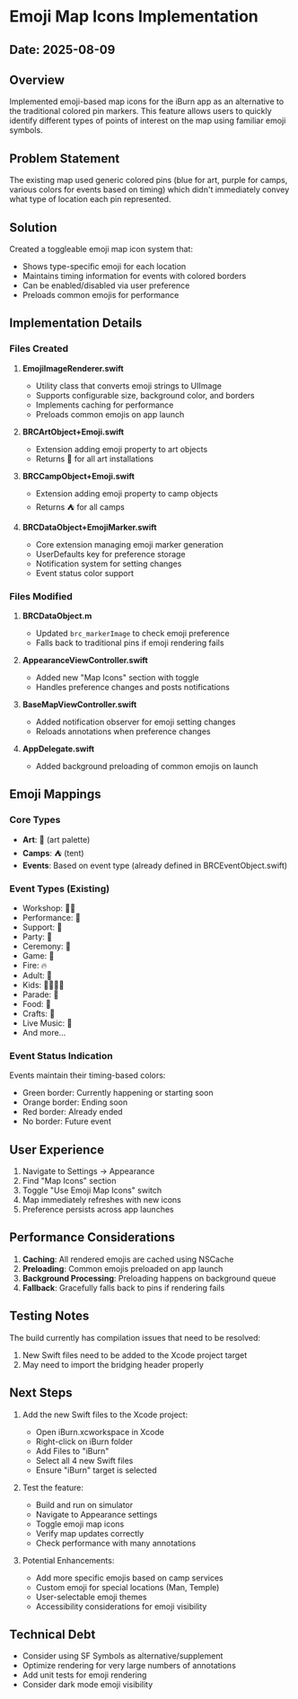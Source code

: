 # Emoji Map Icons Implementation

## Date: 2025-08-09

## Overview
Implemented emoji-based map icons for the iBurn app as an alternative to the traditional colored pin markers. This feature allows users to quickly identify different types of points of interest on the map using familiar emoji symbols.

## Problem Statement
The existing map used generic colored pins (blue for art, purple for camps, various colors for events based on timing) which didn't immediately convey what type of location each pin represented.

## Solution
Created a toggleable emoji map icon system that:
- Shows type-specific emoji for each location
- Maintains timing information for events with colored borders
- Can be enabled/disabled via user preference
- Preloads common emojis for performance

## Implementation Details

### Files Created

1. **EmojiImageRenderer.swift**
   - Utility class that converts emoji strings to UIImage
   - Supports configurable size, background color, and borders
   - Implements caching for performance
   - Preloads common emojis on app launch

2. **BRCArtObject+Emoji.swift**
   - Extension adding emoji property to art objects
   - Returns 🎨 for all art installations

3. **BRCCampObject+Emoji.swift**
   - Extension adding emoji property to camp objects
   - Returns ⛺ for all camps

4. **BRCDataObject+EmojiMarker.swift**
   - Core extension managing emoji marker generation
   - UserDefaults key for preference storage
   - Notification system for setting changes
   - Event status color support

### Files Modified

1. **BRCDataObject.m**
   - Updated `brc_markerImage` to check emoji preference
   - Falls back to traditional pins if emoji rendering fails

2. **AppearanceViewController.swift**
   - Added new "Map Icons" section with toggle
   - Handles preference changes and posts notifications

3. **BaseMapViewController.swift**
   - Added notification observer for emoji setting changes
   - Reloads annotations when preference changes

4. **AppDelegate.swift**
   - Added background preloading of common emojis on launch

## Emoji Mappings

### Core Types
- **Art**: 🎨 (art palette)
- **Camps**: ⛺ (tent)
- **Events**: Based on event type (already defined in BRCEventObject.swift)

### Event Types (Existing)
- Workshop: 🧑‍🏫
- Performance: 💃
- Support: 🏥
- Party: 🎉
- Ceremony: 🔮
- Game: 🎯
- Fire: 🔥
- Adult: 🔞
- Kids: 👨‍👩‍👧‍👦
- Parade: 🎏
- Food: 🍔
- Crafts: 🎨
- Live Music: 🎺
- And more...

### Event Status Indication
Events maintain their timing-based colors:
- Green border: Currently happening or starting soon
- Orange border: Ending soon
- Red border: Already ended
- No border: Future event

## User Experience

1. Navigate to Settings → Appearance
2. Find "Map Icons" section
3. Toggle "Use Emoji Map Icons" switch
4. Map immediately refreshes with new icons
5. Preference persists across app launches

## Performance Considerations

1. **Caching**: All rendered emojis are cached using NSCache
2. **Preloading**: Common emojis preloaded on app launch
3. **Background Processing**: Preloading happens on background queue
4. **Fallback**: Gracefully falls back to pins if rendering fails

## Testing Notes

The build currently has compilation issues that need to be resolved:
1. New Swift files need to be added to the Xcode project target
2. May need to import the bridging header properly

## Next Steps

1. Add the new Swift files to the Xcode project:
   - Open iBurn.xcworkspace in Xcode
   - Right-click on iBurn folder
   - Add Files to "iBurn"
   - Select all 4 new Swift files
   - Ensure "iBurn" target is selected

2. Test the feature:
   - Build and run on simulator
   - Navigate to Appearance settings
   - Toggle emoji map icons
   - Verify map updates correctly
   - Check performance with many annotations

3. Potential Enhancements:
   - Add more specific emojis based on camp services
   - Custom emoji for special locations (Man, Temple)
   - User-selectable emoji themes
   - Accessibility considerations for emoji visibility

## Technical Debt
- Consider using SF Symbols as alternative/supplement
- Optimize rendering for very large numbers of annotations
- Add unit tests for emoji rendering
- Consider dark mode emoji visibility